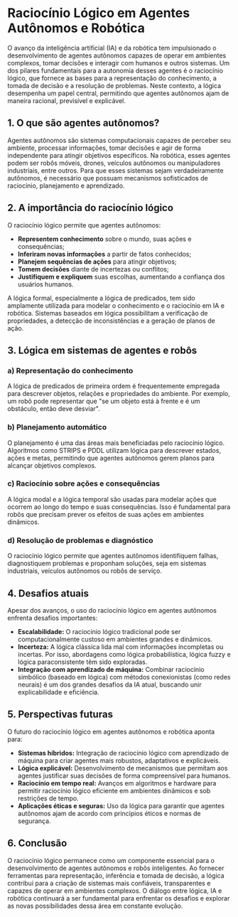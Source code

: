 # Raciocínio Lógico em Agentes Autônomos e Robótica

O avanço da inteligência artificial (IA) e da robótica tem impulsionado o desenvolvimento de agentes autônomos capazes de operar em ambientes complexos, tomar decisões e interagir com humanos e outros sistemas. Um dos pilares fundamentais para a autonomia desses agentes é o raciocínio lógico, que fornece as bases para a representação do conhecimento, a tomada de decisão e a resolução de problemas. Neste contexto, a lógica desempenha um papel central, permitindo que agentes autônomos ajam de maneira racional, previsível e explicável.

## 1. O que são agentes autônomos?

Agentes autônomos são sistemas computacionais capazes de perceber seu ambiente, processar informações, tomar decisões e agir de forma independente para atingir objetivos específicos. Na robótica, esses agentes podem ser robôs móveis, drones, veículos autônomos ou manipuladores industriais, entre outros. Para que esses sistemas sejam verdadeiramente autônomos, é necessário que possuam mecanismos sofisticados de raciocínio, planejamento e aprendizado.

## 2. A importância do raciocínio lógico

O raciocínio lógico permite que agentes autônomos:

- **Representem conhecimento** sobre o mundo, suas ações e consequências;
- **Inferiram novas informações** a partir de fatos conhecidos;
- **Planejem sequências de ações** para atingir objetivos;
- **Tomem decisões** diante de incertezas ou conflitos;
- **Justifiquem e expliquem** suas escolhas, aumentando a confiança dos usuários humanos.

A lógica formal, especialmente a lógica de predicados, tem sido amplamente utilizada para modelar o conhecimento e o raciocínio em IA e robótica. Sistemas baseados em lógica possibilitam a verificação de propriedades, a detecção de inconsistências e a geração de planos de ação.

## 3. Lógica em sistemas de agentes e robôs

### a) Representação do conhecimento

A lógica de predicados de primeira ordem é frequentemente empregada para descrever objetos, relações e propriedades do ambiente. Por exemplo, um robô pode representar que "se um objeto está à frente e é um obstáculo, então deve desviar".

### b) Planejamento automático

O planejamento é uma das áreas mais beneficiadas pelo raciocínio lógico. Algoritmos como STRIPS e PDDL utilizam lógica para descrever estados, ações e metas, permitindo que agentes autônomos gerem planos para alcançar objetivos complexos.

### c) Raciocínio sobre ações e consequências

A lógica modal e a lógica temporal são usadas para modelar ações que ocorrem ao longo do tempo e suas consequências. Isso é fundamental para robôs que precisam prever os efeitos de suas ações em ambientes dinâmicos.

### d) Resolução de problemas e diagnóstico

O raciocínio lógico permite que agentes autônomos identifiquem falhas, diagnostiquem problemas e proponham soluções, seja em sistemas industriais, veículos autônomos ou robôs de serviço.

## 4. Desafios atuais

Apesar dos avanços, o uso do raciocínio lógico em agentes autônomos enfrenta desafios importantes:

- **Escalabilidade:** O raciocínio lógico tradicional pode ser computacionalmente custoso em ambientes grandes e dinâmicos.
- **Incerteza:** A lógica clássica lida mal com informações incompletas ou incertas. Por isso, abordagens como lógica probabilística, lógica fuzzy e lógica paraconsistente têm sido exploradas.
- **Integração com aprendizado de máquina:** Combinar raciocínio simbólico (baseado em lógica) com métodos conexionistas (como redes neurais) é um dos grandes desafios da IA atual, buscando unir explicabilidade e eficiência.

## 5. Perspectivas futuras

O futuro do raciocínio lógico em agentes autônomos e robótica aponta para:

- **Sistemas híbridos:** Integração de raciocínio lógico com aprendizado de máquina para criar agentes mais robustos, adaptativos e explicáveis.
- **Lógica explicável:** Desenvolvimento de mecanismos que permitam aos agentes justificar suas decisões de forma compreensível para humanos.
- **Raciocínio em tempo real:** Avanços em algoritmos e hardware para permitir raciocínio lógico eficiente em ambientes dinâmicos e sob restrições de tempo.
- **Aplicações éticas e seguras:** Uso da lógica para garantir que agentes autônomos ajam de acordo com princípios éticos e normas de segurança.

## 6. Conclusão

O raciocínio lógico permanece como um componente essencial para o desenvolvimento de agentes autônomos e robôs inteligentes. Ao fornecer ferramentas para representação, inferência e tomada de decisão, a lógica contribui para a criação de sistemas mais confiáveis, transparentes e capazes de operar em ambientes complexos. O diálogo entre lógica, IA e robótica continuará a ser fundamental para enfrentar os desafios e explorar as novas possibilidades dessa área em constante evolução.